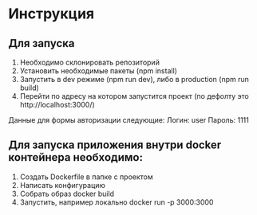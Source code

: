 # Инструкция

## Для запуска

1. Необходимо склонировать репозиторий
2. Установить необходимые пакеты (npm install)
3. Запустить в dev режиме (npm run dev), либо в production (npm run build)
4. Перейти по адресу на котором запустится проект (по дефолту это http://localhost:3000/)

Данные для формы авторизации следующие:
	Логин: user
	Пароль: 1111
  
  
## Для запуска приложения внутри docker контейнера необходимо:

1. Cоздать Dockerfile в папке с проектом
2. Написать конфигурацию
3. Собрать образ docker build
4. Запустить, например локально docker run -p 3000:3000

